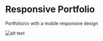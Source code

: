 # Responsive Portfolio

Portfolio/cv with a mobile responsive design


![alt text](http://url/to/assets/img/CBAAD469-D869-4404-9569-2CA5A728EB80_1_105_c.jpeg)